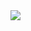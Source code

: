 <img src="https://capsule-render.vercel.app/api?type=waving&color=#03c75a&height=200&section=header&text=TripStation&fontSize=90" />
